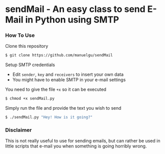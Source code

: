 # sendMail - An easy class to send E-Mail in Python using SMTP

### How To Use

Clone this repository
```sh
$ git clone https://github.com/manuelgu/sendMail
```

Setup SMTP credentials
  - Edit `sender`, `key` and `receivers` to insert your own data
  - You might have to enable SMTP in your e-mail settings

You need to give the file `+x` so it can be executed
```sh
$ chmod +x sendMail.py
```

Simply run the file and provide the text you wish to send
```sh
$ ./sendMail.py "Hey! How is it going?"
```

### Disclaimer

This is not really useful to use for sending emails, but can rather be used in little scripts that e-mail you when something is going horribly wrong.
